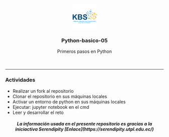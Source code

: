 

<div id="top"></div>
<!--
*** Thanks for checking out the Best-README-Template. If you have a suggestion
*** that would make this better, please fork the repo and create a pull request
*** or simply open an issue with the tag "enhancement".
*** Don't forget to give the project a star!
*** Thanks again! Now go create something AMAZING! :D
-->
<!-- PROJECT LOGO -->
<br />
<div align="center">
  <a href="https://github.com/Knowledge-Based-Systems/Python-basico-05">
    <img src="images/logo-kbs.png" alt="logo-kbs" width="80" height="80">
  </a>

<h3 align="center">Python-basico-05</h3>

  <p align="center">
    Primeros pasos en Python
    <br />
    <br />
    <br />
 </p>
 </div>
 <hr>
  <div>
  <h3>Actividades</h3>
<ul>
	<li>Realizar un fork al repositorio</li>
	<li>Clonar el repositorio en sus máquinas locales</li>
	<li>Activar un entorno de python en sus máquinas locales</li>
	<li>Ejecutar: jupyter notebook en el cmd</li>
	<li>Leer y desarrollar el reto</li>
</ul>
<h5 align="center">La información usada en el presente repositorio es gracias a la iniciactiva Serendipity [Enlace](https://serendipity.utpl.edu.ec/)  </h5>
</div>

